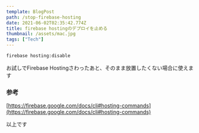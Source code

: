 ```yaml
---
template: BlogPost
path: /stop-firebase-hosting
date: 2021-06-02T02:35:42.774Z
title: firebase hostingのデプロイを止める
thumbnail: /assets/mac.jpg
tags: ["Tech"]
---
```

```bash
firebase hosting:disable
```

お試しでFirebase Hostingさわったあと、そのまま放置したくない場合に使えます

### 参考

[https://firebase.google.com/docs/cli#hosting-commands](https://firebase.google.com/docs/cli#hosting-commands)

以上です
